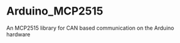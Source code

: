 Arduino_MCP2515
===============

An MCP2515 library for CAN based communication on the Arduino hardware